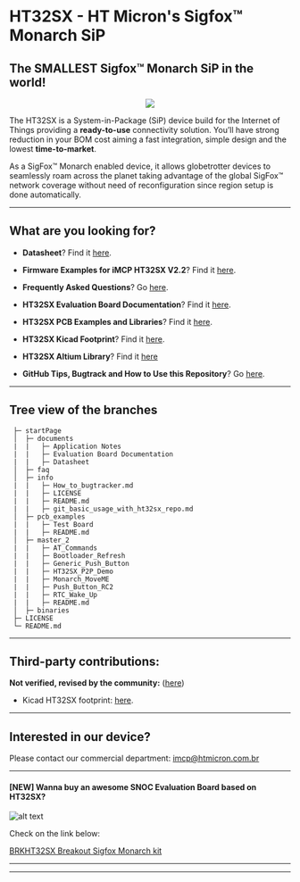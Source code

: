 # HT32SX - HT Micron's Sigfox™ Monarch SiP

## The SMALLEST Sigfox™ Monarch SiP in the world!

<div align="center">
  <img src="https://github.com/htmicron/ht32sx/blob/images/iMCP_reto.jpg">
</div>

The HT32SX is a System-in-Package (SiP) device build for the Internet of Things providing a **ready-to-use** connectivity solution.
You’ll have strong reduction in your BOM cost aiming a fast integration, simple design and the lowest **time-to-market**.

As a SigFox™ Monarch enabled device, it allows globetrotter devices to seamlessly roam across the planet taking advantage of the global SigFox™ network coverage without need of reconfiguration since region setup is done automatically.

<hr>

## What are you looking for?

* **Datasheet**? Find it [here](https://github.com/htmicron/ht32sx/tree/documents).

* **Firmware Examples for iMCP HT32SX V2.2**? Find it [here](https://github.com/htmicron/ht32sx/tree/master_2).

* **Frequently Asked Questions**? Go [here](https://github.com/htmicron/ht32sx/tree/faq).

* **HT32SX Evaluation Board Documentation**? Find it [here]().

* **HT32SX PCB Examples and Libraries**? Find it [here](https://github.com/htmicron/ht32sx/tree/pcb_examples).

* **HT32SX Kicad Footprint**? Find it [here](https://github.com/htmicron/thirdpartyHT32SX/tree/master/kicad).

* **HT32SX Altium Library**? Find it [here](https://www.snapeda.com/parts/HT32SXM032L/HT%20micron/view-part/?ref=search&t=ht32)

* **GitHub Tips, Bugtrack and How to Use this Repository**? Go [here](https://github.com/htmicron/ht32sx/tree/info).

<hr>

## Tree view of the branches

```
 ├─ startPage
 │  ├─ documents
 |  |   ├─ Application Notes
 |  |   ├─ Evaluation Board Documentation
 |  |   ├─ Datasheet
 │  ├─ faq
 │  ├─ info
 |  |   ├─ How_to_bugtracker.md
 |  |   ├─ LICENSE
 |  |   ├─ README.md
 |  |   ├─ git_basic_usage_with_ht32sx_repo.md
 │  ├─ pcb_examples
 |  |   ├─ Test Board
 |  |   ├─ README.md
 │  ├─ master_2
 |  |   ├─ AT_Commands
 |  |   ├─ Bootloader_Refresh
 |  |   ├─ Generic_Push_Button
 |  |   ├─ HT32SX_P2P_Demo
 |  |   ├─ Monarch_MoveME
 |  |   ├─ Push_Button_RC2
 |  |   ├─ RTC_Wake_Up
 |  |   ├─ README.md
 │  ├─ binaries
 ├─ LICENSE
 └─ README.md
```

<hr>

## Third-party contributions:

**Not verified, revised by the community:** ([here](https://github.com/htmicron/thirdpartyHT32SX/)) <br/>

* Kicad HT32SX footprint: [here](https://github.com/htmicron/thirdpartyHT32SX/tree/master/kicad).

<hr>

## Interested in our device? 

Please contact our commercial department: imcp@htmicron.com.br

<hr>

#### [NEW] Wanna buy an awesome SNOC Evaluation Board based on HT32SX? 

![alt text](https://github.com/htmicron/ht32sx/blob/images/snoc_board.jpg?raw=true)

Check on the link below:

[BRKHT32SX Breakout Sigfox Monarch kit](https://yadom.eu/kit-sigfox-breakout-board-brkht32sx.html)

<hr>

---
